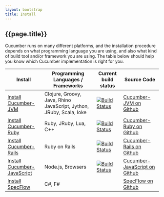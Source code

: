 ```yaml
---
layout: bootstrap
title: Install
---
```

## {{page.title}}

Cucumber runs on many different platforms, and the installation procedure depends on what programming language you are using, and also what kind of build tool and/or framework you are using.
The table below should help you know which Cucumber implementation is right for you.

<table>
  <thead>
    <tr>
      <th>Install</th>
      <th>Programming Languages / Frameworks</th>
      <th>Current build status</th>
      <th>Source Code</th>
    </tr>
  </thead>
  <tbody>
    <tr>
      <td><a href="/install-jvm.html">Install Cucumber-JVM</a></td>
      <td>Clojure, Groovy, Java, Rhino JavaScript, Jython, JRuby, Scala, Ioke</td>
      <td><a href="http://travis-ci.org/cucumber/cucumber-jvm"><img alt="Build Status" src="https://secure.travis-ci.org/cucumber/cucumber-jvm.png" ></a></td>
      <td><a href="https://github.com/cucumber/cucumber-jvm">Cucumber-JVM on Github</a></td>
    </tr>
    <tr>
      <td><a href="/install-ruby.html">Install Cucumber-Ruby</a></td>
      <td>Ruby, JRuby, Lua, C++</td>
      <td><a href="http://travis-ci.org/cucumber/cucumber"><img alt="Build Status" src="https://secure.travis-ci.org/cucumber/cucumber.png" ></a></td>
      <td><a href="https://github.com/cucumber/cucumber">Cucumber-Ruby on Github</a></td>
    </tr>
    <tr>
      <td><a href="/install-rails.html">Install Cucumber-Rails</a></td>
      <td>Ruby on Rails</td>
      <td><a href="http://travis-ci.org/cucumber/cucumber-rails"><img alt="Build Status" src="https://secure.travis-ci.org/cucumber/cucumber-rails.png" ></a></td>
      <td><a href="https://github.com/cucumber/cucumber-rails">Cucumber-Rails on Github</a></td>
    </tr>
    <tr>
      <td><a href="/install-js.html">Install Cucumber-JavaScript</a></td>
      <td>Node.js, Browsers</td>
      <td><a href="http://travis-ci.org/cucumber/cucumber-js"><img alt="Build Status" src="https://secure.travis-ci.org/cucumber/cucumber-js.png" ></a></td>
      <td><a href="https://github.com/cucumber/cucumber-js">Cucumber-JavaScript on Github</a></td>
    </tr>
    <tr>
      <td><a href="http://www.specflow.org">Install SpecFlow</a></td>
      <td>C#, F#</td>
      <td></td>
      <td><a href="https://github.com/techtalk/SpecFlow">SpecFlow on Github</a></td>
    </tr>
  </tbody>
</table>
